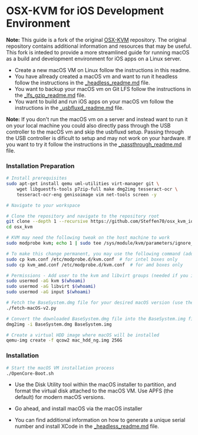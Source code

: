# OSX-KVM for iOS Development Environment

**Note:** This guide is a fork of the original [OSX-KVM](https://github.com/kholia/OSX-KVM) repository. The original repository contains additional information and resources that may be useful.
This fork is inteded to provide a more streamlined guide for running macOS as a build and development environment for iOS apps on a Linux server.

-   Create a new macOS VM on Linux follow the instructions in this readme.
-   You have allready created a macOS vm and want to run it headless follow the instructions in the [\_headless_readme.md](./_headless_readme.md) file.
-   You want to backup your macOS vm on Git LFS follow the instructions in the [\_lfs_gzip_readme.md](./_lfs_gzip_readme.md) file.
-   You want to build and run iOS apps on your macOS vm follow the instructions in the [\_usbfluxd_readme.md](./_usbfluxd_readme.md) file.

**Note:** If you don't run the macOS vm on a server and instead want to run it on your local machine you could also directly pass through the USB controller to the macOS vm and skip the usbfluxd setup.
Passing through the USB controller is dificult to setup and may not work on your hardware. If you want to try it follow the instructions in the [\_passthrough_readme.md](./_passthrough_readme.md) file.

### Installation Preparation

```bash
# Install prerequisites
sudo apt-get install qemu uml-utilities virt-manager git \
    wget libguestfs-tools p7zip-full make dmg2img tesseract-ocr \
    tesseract-ocr-eng genisoimage vim net-tools screen -y

# Navigate to your workspace

# Clone the repository and navigate to the repository root
git clone --depth 1 --recursive https://github.com/Steffen70/osx_kvm_ios_dev.git osx_kvm
cd osx_kvm

# KVM may need the following tweak on the host machine to work
sudo modprobe kvm; echo 1 | sudo tee /sys/module/kvm/parameters/ignore_msrs

# To make this change permanent, you may use the following command (add the kvm.conf file to /etc/modprobe.d/ - adds the ignore_msrs=1 parameter to the kvm module)
sudo cp kvm.conf /etc/modprobe.d/kvm.conf  # for intel boxes only
sudo cp kvm_amd.conf /etc/modprobe.d/kvm.conf  # for amd boxes only

# Permissions - Add user to the kvm and libvirt groups (needed if you intent to run the vm as a non-root user)
sudo usermod -aG kvm $(whoami)
sudo usermod -aG libvirt $(whoami)
sudo usermod -aG input $(whoami)

# Fetch the BaseSystem.dmg file for your desired macOS version (use the latest macOS version - older versions do not support the latest xcode versions)
./fetch-macOS-v2.py

# Convert the downloaded BaseSystem.dmg file into the BaseSystem.img file
dmg2img -i BaseSystem.dmg BaseSystem.img

# Create a virtual HDD image where macOS will be installed
qemu-img create -f qcow2 mac_hdd_ng.img 256G
```

### Installation

```bash
# Start the macOS VM installation process
./OpenCore-Boot.sh
```

-   Use the Disk Utility tool within the macOS installer to partition, and format the virtual disk attached to the macOS VM. Use APFS (the default) for modern macOS versions.

-   Go ahead, and install macOS via the macOS installer

-   You can find additional information on how to generate a unique serial number and install XCode in the [\_headless_readme.md](./_headless_readme.md) file.
